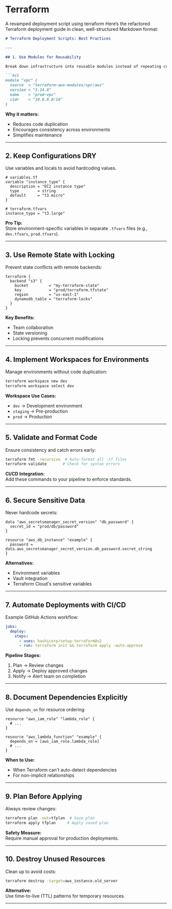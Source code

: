 # Terraform
A revamped deployment script using terraform
Here’s the refactored Terraform deployment guide in clean, well-structured Markdown format:

```markdown
# Terraform Deployment Scripts: Best Practices

---

## 1. Use Modules for Reusability

Break down infrastructure into reusable modules instead of repeating code.

```hcl
module "vpc" {
  source  = "terraform-aws-modules/vpc/aws"
  version = "3.14.0"
  name    = "prod-vpc"
  cidr    = "10.0.0.0/16"
}
```

**Why it matters:**  
- Reduces code duplication  
- Encourages consistency across environments  
- Simplifies maintenance  

---

## 2. Keep Configurations DRY

Use variables and locals to avoid hardcoding values.

```hcl
# variables.tf
variable "instance_type" {
  description = "EC2 instance type"
  type        = string
  default     = "t3.micro"
}

# terraform.tfvars
instance_type = "t3.large"
```

**Pro Tip:**  
Store environment-specific variables in separate `.tfvars` files (e.g., `dev.tfvars`, `prod.tfvars`).

---

## 3. Use Remote State with Locking

Prevent state conflicts with remote backends:

```hcl
terraform {
  backend "s3" {
    bucket         = "my-terraform-state"
    key            = "prod/terraform.tfstate"
    region         = "us-east-1"
    dynamodb_table = "terraform-locks"
  }
}
```

**Key Benefits:**  
- Team collaboration  
- State versioning  
- Locking prevents concurrent modifications  

---

## 4. Implement Workspaces for Environments

Manage environments without code duplication:

```bash
terraform workspace new dev
terraform workspace select dev
```

**Workspace Use Cases:**  
- `dev` → Development environment  
- `staging` → Pre-production  
- `prod` → Production  

---

## 5. Validate and Format Code

Ensure consistency and catch errors early:

```bash
terraform fmt -recursive  # Auto-format all .tf files
terraform validate       # Check for syntax errors
```

**CI/CD Integration:**  
Add these commands to your pipeline to enforce standards.

---

## 6. Secure Sensitive Data

Never hardcode secrets:

```hcl
data "aws_secretsmanager_secret_version" "db_password" {
  secret_id = "prod/db/password"
}

resource "aws_db_instance" "example" {
  password = data.aws_secretsmanager_secret_version.db_password.secret_string
}
```

**Alternatives:**  
- Environment variables  
- Vault integration  
- Terraform Cloud's sensitive variables  

---

## 7. Automate Deployments with CI/CD

Example GitHub Actions workflow:

```yaml
jobs:
  deploy:
    steps:
      - uses: hashicorp/setup-terraform@v2
      - run: terraform init && terraform apply -auto-approve
```

**Pipeline Stages:**  
1. Plan → Review changes  
2. Apply → Deploy approved changes  
3. Notify → Alert team on completion  

---

## 8. Document Dependencies Explicitly

Use `depends_on` for resource ordering:

```hcl
resource "aws_iam_role" "lambda_role" {
  # ...
}

resource "aws_lambda_function" "example" {
  depends_on = [aws_iam_role.lambda_role]
  # ...
}
```

**When to Use:**  
- When Terraform can't auto-detect dependencies  
- For non-implicit relationships  

---

## 9. Plan Before Applying

Always review changes:

```bash
terraform plan -out=tfplan  # Save plan
terraform apply tfplan     # Apply saved plan
```

**Safety Measure:**  
Require manual approval for production deployments.

---

## 10. Destroy Unused Resources

Clean up to avoid costs:

```bash
terraform destroy -target=aws_instance.old_server
```

**Alternative:**  
Use time-to-live (TTL) patterns for temporary resources.

---

